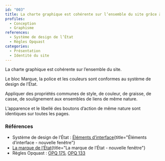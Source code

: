 ```yaml
---
id: "003"
title: La charte graphique est cohérente sur l’ensemble du site grâce à une bonne utilisation du Système de Design de l’État
profiles:
  - Conception
  - Graphisme
references:
  - Système de design de l’État
  - Règles Opquast
categories:
  - Présentation
  - Identité du site
---
```


La charte graphique est cohérente sur l’ensemble du site.

Le bloc Marque, la police et les couleurs sont conformes au système de design de l’État.

Appliquer des propriétés communes de style, de couleur, de graisse, de casse, de soulignement aux ensembles de liens de même nature.

L’apparence et le libellé des boutons d’action de même nature sont identiques sur toutes les pages.

### Références

*  Système de design de l’État : [Éléments d’interface](https://www.systeme-de-design.gouv.fr/elements-d-interface){title="Éléments d’interface - nouvelle fenêtre"}
* [La marque de l’État](https://www.gouvernement.fr/charte/charte-graphique-les-fondamentaux/l-architecture-de-marque-de-l-etat){title="La marque de l’État - nouvelle fenêtre"}
*   Règles Opquast : [OPQ 175](https://checklists.opquast.com/fr/assurance-qualite-web/la-charte-graphique-est-coherente-sur-lensemble-du-site), [OPQ 133](https://checklists.opquast.com/fr/assurance-qualite-web/les-liens-de-meme-nature-ont-des-couleurs-des-formes-et-des-comportements-identiques-sur-toutes-les-pages)



